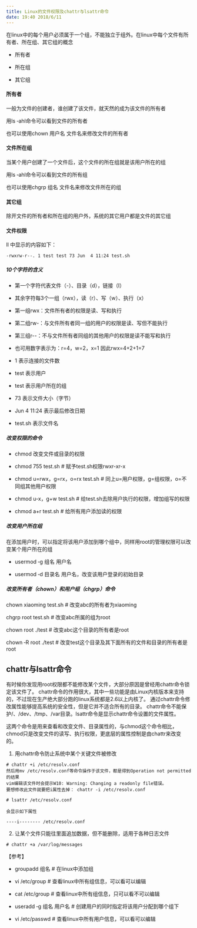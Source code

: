 ```yaml
---
title: Linux的文件权限及chattr与lsattr命令
date: 19:40 2018/6/11
---
```


在linux中的每个用户必须属于一个组，不能独立于组外。在linux中每个文件有所有者、所在组、其它组的概念

- 所有者

- 所在组

- 其它组

#### 所有者
一般为文件的创建者，谁创建了该文件，就天然的成为该文件的所有者

用ls ‐ahl命令可以看到文件的所有者

也可以使用chown 用户名 文件名来修改文件的所有者

#### 文件所在组

当某个用户创建了一个文件后，这个文件的所在组就是该用户所在的组

用ls ‐ahl命令可以看到文件的所有组

也可以使用chgrp 组名 文件名来修改文件所在的组

#### 其它组

除开文件的所有者和所在组的用户外，系统的其它用户都是文件的其它组


#### 文件权限
ll 中显示的内容如下：

``` -rwxrw-r--. 1 test test 73 Jun  4 11:24 test.sh ```

##### 10个字符的含义

- 第一个字符代表文件（-）、目录（d），链接（l）

- 其余字符每3个一组（rwx），读（r）、写（w）、执行（x）

- 第一组rwx：文件所有者的权限是读、写和执行

- 第二组rw-：与文件所有者同一组的用户的权限是读、写但不能执行

- 第三组r--：不与文件所有者同组的其他用户的权限是读不能写和执行

- 也可用数字表示为：r=4，w=2，x=1  因此rwx=4+2+1=7

- 1 表示连接的文件数

- test 表示用户

- test 表示用户所在的组

- 73 表示文件大小（字节）

- Jun  4 11:24 表示最后修改日期

- test.sh 表示文件名


##### 改变权限的命令

- chmod 改变文件或目录的权限

- chmod 755 test.sh              # 赋予test.sh权限rwxr-xr-x

- chmod u=rwx，g=rx，o=rx test.sh # 同上u=用户权限，g=组权限，o=不同组其他用户权限

- chmod u-x，g+w test.sh   # 给test.sh去除用户执行的权限，增加组写的权限

- chmod a+r test.sh        # 给所有用户添加读的权限


##### 改变用户所在组

在添加用户时，可以指定将该用户添加到哪个组中，同样用root的管理权限可以改变某个用户所在的组

- usermod ‐g 组名 用户名

- usermod ‐d 目录名 用户名，改变该用户登录的初始目录

##### 改变所有者（chown）和用户组（chgrp）命令

chown xiaoming test.sh # 改变abc的所有者为xiaoming

chgrp root test.sh     # 改变abc所属的组为root

chown root ./test      # 改变abc这个目录的所有者是root

chown ‐R root ./test  # 改变test这个目录及其下面所有的文件和目录的所有者是root


## chattr与lsattr命令
有时候你发现用root权限都不能修改某个文件，大部分原因是曾经用chattr命令锁定该文件了。
chattr命令的作用很大，其中一些功能是由Linux内核版本来支持的，不过现在生产绝大部分跑的linux系统都是2.6以上内核了。
通过chattr命令修改属性能够提高系统的安全性，但是它并不适合所有的目录。
chattr命令不能保护/、/dev、/tmp、/var目录。lsattr命令是显示chattr命令设置的文件属性。

这两个命令是用来查看和改变文件、目录属性的，与chmod这个命令相比，chmod只是改变文件的读写、执行权限，更底层的属性控制是由chattr来改变的。

1. 用chattr命令防止系统中某个关键文件被修改

``` 
# chattr +i /etc/resolv.conf 
然后用mv /etc/resolv.conf等命令操作于该文件，都是得到Operation not permitted 的结果
vim编辑该文件时会提示W10: Warning: Changing a readonly file错误。
要想修改此文件就要把i属性去掉： chattr -i /etc/resolv.conf

# lsattr /etc/resolv.conf 

会显示如下属性

----i-------- /etc/resolv.conf 

``` 

2. 让某个文件只能往里面追加数据，但不能删除，适用于各种日志文件

``` # chattr +a /var/log/messages ``` 


【参考】

- groupadd 组名     # 在linux中添加组

- vi /etc/group    # 查看linux中所有组信息，可以看可以编辑

- cat /etc/group   # 查看linux中所有组信息，只可以看不可以编辑

- useradd ‐g 组名 用户名   # 创建用户的同时指定将该用户分配到哪个组下

- vi /etc/passwd          # 查看linux中所有用户信息，可以看可以编辑



